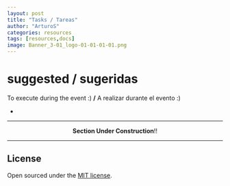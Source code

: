 ```yaml
---
layout: post
title: "Tasks / Tareas"
author: "ArturoS"
categories: resources
tags: [resources,docs]
image: Banner_3-01_logo-01-01-01-01.png
---
```


# suggested / sugeridas
To execute during the event :)
**/**
A realizar durante el evento :)

*

---

<CENTER>

**Section Under Construction**!!

</CENTER>

---

## License

Open sourced under the [MIT license](https://github.com/edithaton/page/LICENSE.md).
